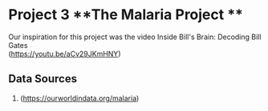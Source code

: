 
 # **Project 3**       **The Malaria Project **   
 
 Our inspiration for this project was the video Inside Bill's Brain: Decoding Bill Gates   
 (https://youtu.be/aCv29JKmHNY)


## Data Sources
1. (https://ourworldindata.org/malaria)